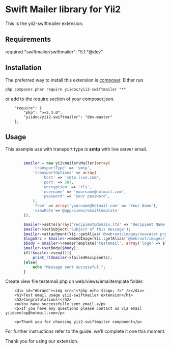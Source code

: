 Swift Mailer library for Yii2
================
This is the yii2-swiftmailer extension.

Requirements
------------

required "swiftmailer/swiftmailer": "5.1.*@dev"

Installation 
------------
The preferred way to install this extension is [composer](http://getcomposer.org/download/).
Either run
```
php composer.phar require yiidoc/yii2-swiftmailer "*"
```
or add to the require section of your composer.json.
```
    "require": {
        "php": ">=5.3.0",
        "yiidoc/yii2-swiftmailer": "dev-master"
    },
```
Usage
------------

This example use with transport type is **smtp** with live server email.

```php
    
        $mailer = new yii\mailer\Mailer(array(
            'transportType' => 'smtp',
            'transportOptions' => array(
                'host' => 'smtp.live.com',
                'port' => 587,
                'encryption' => 'tls',
                'username' => 'yourname@hotmail.com',
                'password' => 'your password',
            ),
            'from' => array('yourname@hotmail.com' => 'Your Name'),
            'viewPath'=>'@app/views/emailtemplate'
        ));

        $mailer->setTo(array('recipient@domain.ltd' => 'Recipient Name'));
        $mailer->setSubject('Subject of this message');
        $mailer->attachment(Yii::getAlias('@webroot/images/noavatar.png'));
        $logoSrc = $mailer->embedImage(Yii::getAlias('@webroot/images/logo.png'), 'logo.png');
        $body = $mailer->renderTemplate('testemail', array('logo' => $logoSrc));
        $mailer->setBody($body);
        if(!$mailer->send()){
            print_r($mailer->failedRecipients);
        }else{
            echo "Message sent successful.";
        }
```
Create view file testemail.php on web/views/emailtemplate folder.

```
    <div id="#brand"><img src="<?php echo $logo; ?>" /></div>
    <h1>Test email usage yii2-swiftmailer extension</h1>
    <h2>Congratulations!</h2>
    <p>You have successfully sent email.</p>
    <p>If you have any questions please contact us via email yiidevelop@hotmail.com</p>

    <p>Thank you for choosing yii2-swiftmailer component</p>
```

For further instructions refer to the guide. we'll complete it one this moment.

Thank you for using our extension.